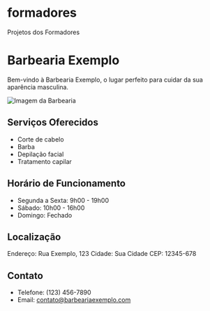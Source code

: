 # formadores
Projetos dos Formadores
# Barbearia Exemplo

Bem-vindo à Barbearia Exemplo, o lugar perfeito para cuidar da sua aparência masculina.

![Imagem da Barbearia](imagem.jpg)

## Serviços Oferecidos

- Corte de cabelo
- Barba
- Depilação facial
- Tratamento capilar

## Horário de Funcionamento

- Segunda a Sexta: 9h00 - 19h00
- Sábado: 10h00 - 16h00
- Domingo: Fechado

## Localização

Endereço: Rua Exemplo, 123
Cidade: Sua Cidade
CEP: 12345-678

## Contato

- Telefone: (123) 456-7890
- Email: contato@barbeariaexemplo.com
